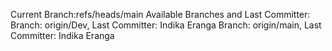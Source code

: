 Current Branch:refs/heads/main
Available Branches and Last Committer:
Branch: origin/Dev, Last Committer: Indika Eranga
Branch: origin/main, Last Committer: Indika Eranga
